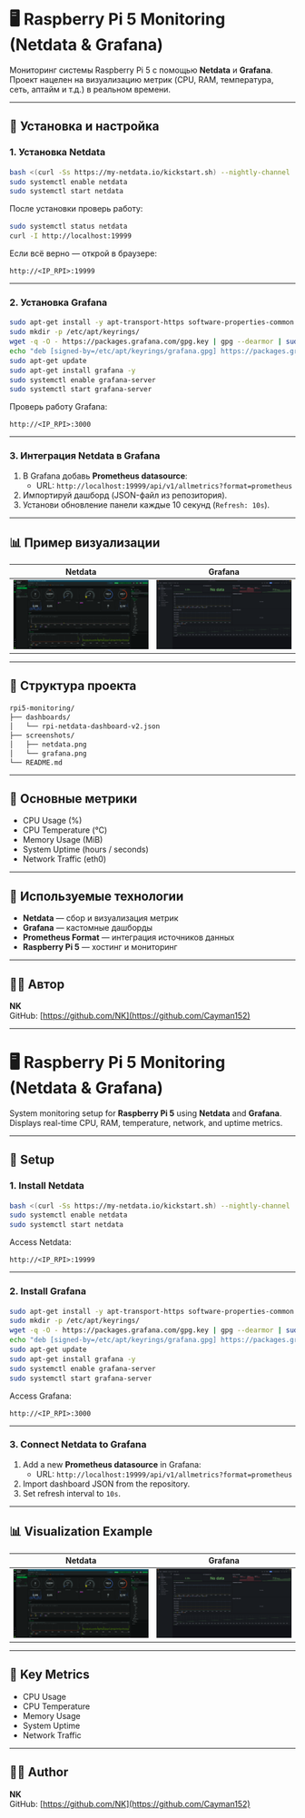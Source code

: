 # 🖥️ Raspberry Pi 5 Monitoring (Netdata & Grafana)

Мониторинг системы Raspberry Pi 5 с помощью **Netdata** и **Grafana**.  
Проект нацелен на визуализацию метрик (CPU, RAM, температура, сеть, аптайм и т.д.) в реальном времени.

---

## 🚀 Установка и настройка

### 1. Установка Netdata

```bash
bash <(curl -Ss https://my-netdata.io/kickstart.sh) --nightly-channel
sudo systemctl enable netdata
sudo systemctl start netdata
```

После установки проверь работу:
```bash
sudo systemctl status netdata
curl -I http://localhost:19999
```

Если всё верно — открой в браузере:
```
http://<IP_RPI>:19999
```

---

### 2. Установка Grafana

```bash
sudo apt-get install -y apt-transport-https software-properties-common
sudo mkdir -p /etc/apt/keyrings/
wget -q -O - https://packages.grafana.com/gpg.key | gpg --dearmor | sudo tee /etc/apt/keyrings/grafana.gpg > /dev/null
echo "deb [signed-by=/etc/apt/keyrings/grafana.gpg] https://packages.grafana.com/oss/deb stable main" | sudo tee /etc/apt/sources.list.d/grafana.list
sudo apt-get update
sudo apt-get install grafana -y
sudo systemctl enable grafana-server
sudo systemctl start grafana-server
```

Проверь работу Grafana:
```
http://<IP_RPI>:3000
```

---

### 3. Интеграция Netdata в Grafana

1. В Grafana добавь **Prometheus datasource**:
   - URL: `http://localhost:19999/api/v1/allmetrics?format=prometheus`
2. Импортируй дашборд (JSON-файл из репозитория).
3. Установи обновление панели каждые 10 секунд (`Refresh: 10s`).

---

## 📊 Пример визуализации

| Netdata | Grafana |
|----------|----------|
| ![Netdata Dashboard](https://github.com/Cayman152/rpi5-monitoring/blob/main/netdata.png) | ![Grafana Dashboard](https://github.com/Cayman152/rpi5-monitoring/blob/main/grafana.png) |

---

## 📁 Структура проекта

```
rpi5-monitoring/
├── dashboards/
│   └── rpi-netdata-dashboard-v2.json
├── screenshots/
│   ├── netdata.png
│   └── grafana.png
└── README.md
```

---

## 🧠 Основные метрики

- CPU Usage (%)
- CPU Temperature (°C)
- Memory Usage (MiB)
- System Uptime (hours / seconds)
- Network Traffic (eth0)

---

## 🧩 Используемые технологии

- **Netdata** — сбор и визуализация метрик
- **Grafana** — кастомные дашборды
- **Prometheus Format** — интеграция источников данных
- **Raspberry Pi 5** — хостинг и мониторинг

---

## 🧑‍💻 Автор

**NK**  
GitHub: [https://github.com/NK](https://github.com/Cayman152)

---

# 🖥️ Raspberry Pi 5 Monitoring (Netdata & Grafana)

System monitoring setup for **Raspberry Pi 5** using **Netdata** and **Grafana**.  
Displays real-time CPU, RAM, temperature, network, and uptime metrics.

---

## 🚀 Setup

### 1. Install Netdata
```bash
bash <(curl -Ss https://my-netdata.io/kickstart.sh) --nightly-channel
sudo systemctl enable netdata
sudo systemctl start netdata
```

Access Netdata:
```
http://<IP_RPI>:19999
```

---

### 2. Install Grafana
```bash
sudo apt-get install -y apt-transport-https software-properties-common
sudo mkdir -p /etc/apt/keyrings/
wget -q -O - https://packages.grafana.com/gpg.key | gpg --dearmor | sudo tee /etc/apt/keyrings/grafana.gpg > /dev/null
echo "deb [signed-by=/etc/apt/keyrings/grafana.gpg] https://packages.grafana.com/oss/deb stable main" | sudo tee /etc/apt/sources.list.d/grafana.list
sudo apt-get update
sudo apt-get install grafana -y
sudo systemctl enable grafana-server
sudo systemctl start grafana-server
```

Access Grafana:
```
http://<IP_RPI>:3000
```

---

### 3. Connect Netdata to Grafana
1. Add a new **Prometheus datasource** in Grafana:
   - URL: `http://localhost:19999/api/v1/allmetrics?format=prometheus`
2. Import dashboard JSON from the repository.
3. Set refresh interval to `10s`.

---

## 📊 Visualization Example

| Netdata | Grafana |
|----------|----------|
| ![Netdata Dashboard](https://github.com/Cayman152/rpi5-monitoring/blob/main/netdata.png) | ![Grafana Dashboard](https://github.com/Cayman152/rpi5-monitoring/blob/main/grafana.png) |

---

## 🧠 Key Metrics

- CPU Usage
- CPU Temperature
- Memory Usage
- System Uptime
- Network Traffic

---

## 🧑‍💻 Author

**NK**  
GitHub: [https://github.com/NK](https://github.com/Cayman152)
